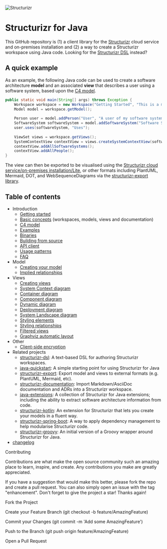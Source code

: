 ![Structurizr](docs/images/structurizr-banner.png)

# Structurizr for Java

This GitHub repository is (1) a client library for the [Structurizr](https://structurizr.com) cloud service and on-premises installation
and (2) a way to create a Structurizr workspace using Java code. Looking for the [Structurizr DSL](https://github.com/structurizr/dsl) instead?

## A quick example

As an example, the following Java code can be used to create a software architecture __model__ and an associated __view__ that describes a user using a software system, based upon the [C4 model](https://c4model.com).

```java
public static void main(String[] args) throws Exception {
    Workspace workspace = new Workspace("Getting Started", "This is a model of my software system.");
    Model model = workspace.getModel();
    
    Person user = model.addPerson("User", "A user of my software system.");
    SoftwareSystem softwareSystem = model.addSoftwareSystem("Software System", "My software system.");
    user.uses(softwareSystem, "Uses");
    
    ViewSet views = workspace.getViews();
    SystemContextView contextView = views.createSystemContextView(softwareSystem, "SystemContext", "An example of a System Context diagram.");
    contextView.addAllSoftwareSystems();
    contextView.addAllPeople();
}
```

The view can then be exported to be visualised using the [Structurizr cloud service/on-premises installation/Lite](https://structurizr.com),
or other formats including PlantUML, Mermaid, DOT, and WebSequenceDiagrams via the [structurizr-export library](https://github.com/structurizr/export).

## Table of contents

* Introduction
    * [Getting started](docs/getting-started.md)
    * [Basic concepts](https://structurizr.com/help/concepts) (workspaces, models, views and documentation)
    * [C4 model](https://c4model.com)
    * [Examples](https://github.com/structurizr/examples)
    * [Binaries](docs/binaries.md)
    * [Building from source](docs/building.md)
    * [API client](docs/api-client.md)
    * [Usage patterns](docs/usage-patterns.md)
    * [FAQ](docs/faq.md)
* Model
	* [Creating your model](docs/model.md)
	* [Implied relationships](docs/implied-relationships.md)
* Views
	* [Creating views](docs/views.md)
    * [System Context diagram](docs/system-context-diagram.md)
    * [Container diagram](docs/container-diagram.md)
    * [Component diagram](docs/component-diagram.md)
    * [Dynamic diagram](docs/dynamic-diagram.md)
    * [Deployment diagram](docs/deployment-diagram.md)
    * [System Landscape diagram](docs/system-landscape-diagram.md)
    * [Styling elements](docs/styling-elements.md)
    * [Styling relationships](docs/styling-relationships.md)
    * [Filtered views](docs/filtered-views.md)
    * [Graphviz automatic layout](https://github.com/structurizr/java-extensions/blob/master/structurizr-graphviz)
* Other
    * [Client-side encryption](docs/client-side-encryption.md)
* Related projects
    * [structurizr-dsl](https://github.com/structurizr/dsl): A text-based DSL for authoring Structurizr workspaces.
    * [java-quickstart](https://github.com/structurizr/java-quickstart): A simple starting point for using Structurizr for Java
    * [structurizr-export](https://github.com/structurizr/export): Export model and views to external formats (e.g. PlantUML, Mermaid, etc).
    * [structurizr-documentation](https://github.com/structurizr/documentation): Import Markdown/AsciiDoc documentation and ADRs into a Structurizr workspace.
    * [java-extensions](https://github.com/structurizr/java-extensions): A collection of Structurizr for Java extensions; including the ability to extract software architecture information from code.
    * [structurizr-kotlin](https://github.com/Catalysts/structurizr-extensions/tree/master/structurizr-kotlin): An extension for Structurizr that lets you create your models in a fluent way.
    * [structurizr-spring-boot](https://github.com/Catalysts/structurizr-extensions/tree/master/structurizr-spring-boot): A way to apply dependency management to help modularise Structurizr code.
    * [structurizr-groovy](https://github.com/tidyjava/structurizr-groovy): An initial version of a Groovy wrapper around Structurizr for Java.
* [changelog](docs/changelog.md)


Contributing

Contributions are what make the open source community such an amazing place to learn, inspire, and create. Any contributions you make are greatly appreciated.

If you have a suggestion that would make this better, please fork the repo and create a pull request. You can also simply open an issue with the tag "enhancement". Don't forget to give the project a star! Thanks again!

Fork the Project

Create your Feature Branch (git checkout -b feature/AmazingFeature)

Commit your Changes (git commit -m 'Add some AmazingFeature')

Push to the Branch (git push origin feature/AmazingFeature)

Open a Pull Request
